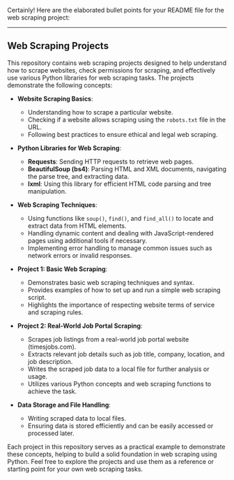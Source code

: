 Certainly! Here are the elaborated bullet points for your README file for the web scraping project:

---

## Web Scraping Projects

This repository contains web scraping projects designed to help understand how to scrape websites, check permissions for scraping, and effectively use various Python libraries for web scraping tasks. The projects demonstrate the following concepts:

- **Website Scraping Basics**:
  - Understanding how to scrape a particular website.
  - Checking if a website allows scraping using the `robots.txt` file in the URL.
  - Following best practices to ensure ethical and legal web scraping.

- **Python Libraries for Web Scraping**:
  - **Requests**: Sending HTTP requests to retrieve web pages.
  - **BeautifulSoup (bs4)**: Parsing HTML and XML documents, navigating the parse tree, and extracting data.
  - **lxml**: Using this library for efficient HTML code parsing and tree manipulation.

- **Web Scraping Techniques**:
  - Using functions like `soup()`, `find()`, and `find_all()` to locate and extract data from HTML elements.
  - Handling dynamic content and dealing with JavaScript-rendered pages using additional tools if necessary.
  - Implementing error handling to manage common issues such as network errors or invalid responses.

- **Project 1: Basic Web Scraping**:
  - Demonstrates basic web scraping techniques and syntax.
  - Provides examples of how to set up and run a simple web scraping script.
  - Highlights the importance of respecting website terms of service and scraping rules.

- **Project 2: Real-World Job Portal Scraping**:
  - Scrapes job listings from a real-world job portal website (timesjobs.com).
  - Extracts relevant job details such as job title, company, location, and job description.
  - Writes the scraped job data to a local file for further analysis or usage.
  - Utilizes various Python concepts and web scraping functions to achieve the task.

- **Data Storage and File Handling**:
  - Writing scraped data to local files.
  - Ensuring data is stored efficiently and can be easily accessed or processed later.

Each project in this repository serves as a practical example to demonstrate these concepts, helping to build a solid foundation in web scraping using Python. Feel free to explore the projects and use them as a reference or starting point for your own web scraping tasks.
